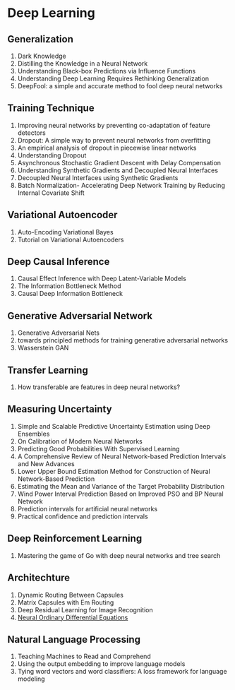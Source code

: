 # Deep Learning

## Generalization

1. Dark Knowledge
2. Distilling the Knowledge in a Neural Network 
3. Understanding Black-box Predictions via Influence Functions
4. Understanding Deep Learning Requires Rethinking Generalization
5. DeepFool: a simple and accurate method to fool deep neural networks

## Training Technique

1. Improving neural networks by preventing co-adaptation of feature detectors
2. Dropout: A simple way to prevent neural networks from overfitting
3. An empirical analysis of dropout in piecewise linear networks
4. Understanding Dropout
5. Asynchronous Stochastic Gradient Descent with Delay Compensation
6. Understanding Synthetic Gradients and Decoupled Neural Interfaces
7. Decoupled Neural Interfaces using Synthetic Gradients
8. Batch Normalization- Accelerating Deep Network Training by Reducing Internal Covariate Shift

## Variational Autoencoder

1. Auto-Encoding Variational Bayes
2. Tutorial on Variational Autoencoders

## Deep Causal Inference

1. Causal Effect Inference with Deep Latent-Variable Models
2. The Information Bottleneck Method
3. Causal Deep Information Bottleneck

## Generative Adversarial Network

1. Generative Adversarial Nets
2. towards principled methods for training generative adversarial networks
3. Wasserstein GAN

## Transfer Learning

1. How transferable are features in deep neural networks?

## Measuring Uncertainty

1. Simple and Scalable Predictive Uncertainty Estimation using Deep Ensembles
2. On Calibration of Modern Neural Networks
3. Predicting Good Probabilities With Supervised Learning 
4. A Comprehensive Review of Neural Network-based Prediction Intervals and New Advances
5. Lower Upper Bound Estimation Method for Construction of Neural Network-Based Prediction
6. Estimating the Mean and Variance of the Target Probability Distribution
7. Wind Power Interval Prediction Based on Improved PSO and BP Neural Network
8. Prediction intervals for artificial neural networks
9. Practical confidence and prediction intervals

## Deep Reinforcement Learning

1. Mastering the game of Go with deep neural networks and tree search

## Architechture

1. Dynamic Routing Between Capsules
2. Matrix Capsules with Em Routing
3. Deep Residual Learning for Image Recognition
4. [Neural Ordinary Differential Equations](../notes/NeuralODE.html)


## Natural Language Processing

1. Teaching Machines to Read and Comprehend
2. Using the output embedding to improve language models
3. Tying word vectors and word classifiers: A loss framework for language modeling